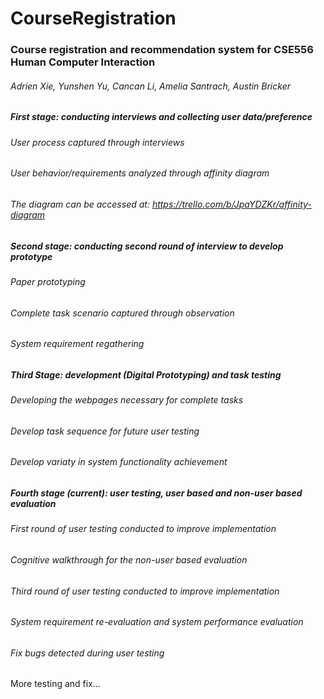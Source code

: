 # CourseRegistration
### Course registration and recommendation system for CSE556 Human Computer Interaction
###### Adrien Xie, Yunshen Yu, Cancan Li, Amelia Santrach, Austin Bricker
##### First stage: conducting interviews and collecting user data/preference
###### User process captured through interviews
###### User behavior/requirements analyzed through affinity diagram
###### The diagram can be accessed at: https://trello.com/b/JpaYDZKr/affinity-diagram

##### Second stage: conducting second round of interview to develop prototype
###### Paper prototyping
###### Complete task scenario captured through observation
###### System requirement regathering

##### Third Stage: development (Digital Prototyping) and task testing
###### Developing the webpages necessary for complete tasks
###### Develop task sequence for future user testing
###### Develop variaty in system functionality achievement

##### Fourth stage (current): user testing, user based and non-user based evaluation
###### First round of user testing conducted to improve implementation
###### Cognitive walkthrough for the non-user based evaluation
###### Third round of user testing conducted to improve implementation
###### System requirement re-evaluation and system performance evaluation
###### Fix bugs detected during user testing

More testing and fix...
